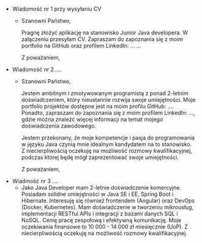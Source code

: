 - Wiadomość nr 1 przy wysyłaniu CV
	- Szanowni Państwo,
	  
	  Pragnę złożyć aplikację na stanowisko Junior Java developera. W załączeniu przesyłam CV. Zapraszam do zapoznania się z moim portfolio na GitHub oraz profilem LinkedIn:
	  ...
	  ...
	  
	  Z poważaniem,
- Wiadomość nr 2.....
	- Szanowni Państwo,
	  
	  Jestem ambitnym i zmotywowanym programistą z ponad 2-letnim doświadczeniem, który nieustannie rozwija swoje umiejętności. Moje portfolio projektów dostępne jest na moim profilu GitHub: .... Ponadto, zapraszam do zapoznania się z moim profilem LinkedIn: ..., gdzie można znaleźć więcej informacji na temat mojego doświadczenia zawodowego.
	  
	  Jestem przekonany, że moje kompetencje i pasja do programowania w języku Java czynią mnie idealnym kandydatem na to stanowisko. Z niecierpliwością oczekuję na możliwość rozmowy kwalifikacyjnej, podczas której będę mógł zaprezentować swoje umiejętności.
	  
	  Z poważaniem,
- Wiadmość nr 3 ....
	- Jako Java Developer mam 2-letnie doświadczenie komercyjne. Posiadam solidne umiejętności w Java SE i EE, Spring Boot i Hibernate. Interesuję się również frontendem (Angular) oraz DevOps (Docker, Kubernetes). Mam doświadczenie w tworzeniu mikrousług, implementacji RESTful APIs i integracji z bazami danych SQL i NoSQL. Cenię pracę zespołową i efektywną komunikację. Moje oczekiwania finansowe to 10 000 - 14 000 zł miesięcznie (UoP). Z niecierpliwością oczekuję na możliwość rozmowy kwalifikacyjnej.